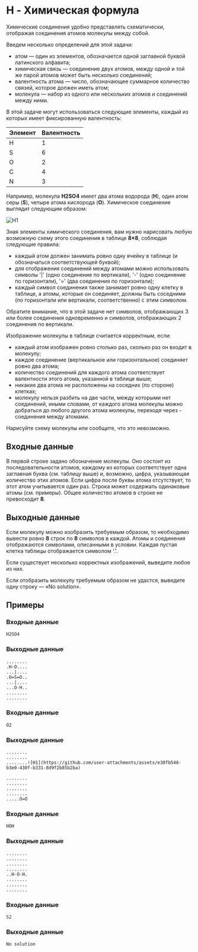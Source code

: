 # H - Химическая формула

Химические соединения удобно представлять схематически, отображая соединения атомов молекулы между собой.

Введем несколько определений для этой задачи:
- атом — один из элементов, обозначается одной заглавной буквой латинского алфавита;
- химическая связь — соединение двух атомов, между одной и той же парой атомов может быть несколько соединений;
- валентность атома — число, обозначающее суммарное количество связей, которое должен иметь атом;
- молекула — набор из одного или нескольких атомов и соединений между ними.

В этой задаче могут использоваться следующие элементы, каждый из которых имеет фиксированную валентность:

| Элемент | Валентность |
| ------- | ----------- |
|    H    |      1      |
|    S    |      6      |
|    O    |      2      |
|    C    |      4      |
|    N    |      3      |   

Например, молекула **H2SO4** имеет два атома водорода (**H**), один атом серы (**S**), четыре атома кислорода (**O**).
Химическое соединение выглядит следующим образом:

![H1](https://github.com/user-attachments/assets/bb230d95-7376-450a-8a88-f82b1fd79a5c)


Зная элементы химического соединения, вам нужно нарисовать любую возможную схему этого соединения в таблице **8×8**, соблюдая следующие правила:

- каждый атом должен занимать ровно одну ячейку в таблице (и обозначаться соответствующей буквой);
- для отображения соединений между атомами можно использовать символы '|' (одно соединение по вертикали), '-' (одно соединение по горизонтали), '=' (два соединения по горизонтали);
- каждый символ соединения также занимает ровно одну клетку в таблице, а атомы, которые он соединяет, должны быть соседними (по горизонтали или вертикали, соответственно) с этим символом.

Обратите внимание, что в этой задаче нет символов, отображающих 3 или более соединения одновременно и символов, отображающих 2 соединения по вертикали.

Изображение молекулы в таблице считается корректным, если:
- каждый атом изображен ровно столько раз, сколько раз он входит в молекулу;
- каждое соединение (вертикальное или горизонтальное) соединяет ровно два атома;
- количество соединений для каждого атома соответствует валентности этого атома, указанной в таблице выше;
- никакие два атома не расположены на соседних (по стороне) клетках;
- молекулу нельзя разбить на две части, между которыми нет соединений, иными словами, от каждого атома молекулы можно добраться до любого другого атома молекулы, переходя через - соединения между атомами.

Нарисуйте схему молекулы или сообщите, что это невозможно.

## Входные данные
В первой строке задано обозначение молекулы. Оно состоит из последовательности атомов, каждому из которых соответствует одна заглавная буква (см. таблицу выше) и, возможно, цифра, указывающая количество этих атомов. Если цифра после буквы атома отсутствует, то этот атом учитывается один раз. Строка может содержать одинаковые атомы (см. примеры). Общее количество атомов в строке не превосходит **8**.

## Выходные данные
Если молекулу можно изобразить требуемым образом, то необходимо вывести ровно **8** строк по **8** символов в каждой.
Атомы и соединения отображаются символами, описанными в условии. Каждая пустая клетка таблицы отображается символом '.'.

Если существует несколько корректных изображений, выведите любое из них.

Если отобразить молекулу требуемым образом не удастся, выведите одну строку — «No solution».

## Примеры
### Входные данные
```
H2SO4
```
### Выходные данные
```
........
.H-O....
...|....
.O=S=O..
...|....
...O-H..
........
........
```
### Входные данные
```
O2
```
### Выходные данные
```
........
........
........![H1](https://github.com/user-attachments/assets/e30fb548-b3e0-430f-b331-8d9f2b85b2ba)

........
........
........
........
.....O=O
```
### Входные данные
```
HOH
```
### Выходные данные
```
........
........
........
........
..H-O-H.
........
........
........
```
### Входные данные
```
S2
```
### Выходные данные
```
No solution
```
